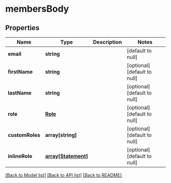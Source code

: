 # membersBody

## Properties
Name | Type | Description | Notes
------------ | ------------- | ------------- | -------------
**email** | **string** |  | [default to null]
**firstName** | **string** |  | [optional] [default to null]
**lastName** | **string** |  | [optional] [default to null]
**role** | [**Role**](Role.md) |  | [optional] [default to null]
**customRoles** | **array[string]** |  | [optional] [default to null]
**inlineRole** | [**array[Statement]**](Statement.md) |  | [optional] [default to null]

[[Back to Model list]](../README.md#documentation-for-models) [[Back to API list]](../README.md#documentation-for-api-endpoints) [[Back to README]](../README.md)


